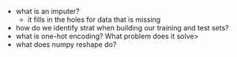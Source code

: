 - what is an imputer?
  - it fills in the holes for data that is missing
- how do we identify strat when building our training and test sets?
- what is one-hot encoding? What problem does it solve>
- what does numpy reshape do?

